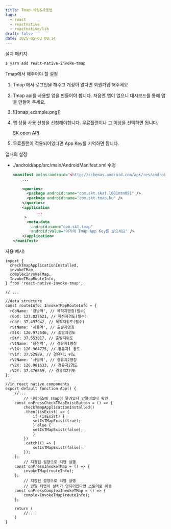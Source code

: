 ```yaml
---
title: Tmap 세팅&사용법
tags:
  - react
  - reactnative
  - reactnative/lib
draft: false
date: 2025-05-03 00:14
---
```


설치 패키지

```bash
$ yarn add react-native-invoke-tmap
```

Tmap에서 해주어야 할 설정

1. Tmap 에서 로그인을 해주고 계정이 없다면 회원가입 해주세요
2. Tmap api를 사용할 앱을 만들어야 합니다. 처음엔 앱이 없으니 대시보드를 통해 앱을 만들어 주세요.
3. ![[tmap_example.png]]
4. 앱 상품 사용 신청을 신청해야합니다. 무료플랜이나 그 이상을 선택하면 됩니다.

   [SK open API](https://openapi.sk.com/products/detail?linkMenuSeq=127#%EC%83%81%ED%92%88%EC%82%AC%EC%9A%A9%EC%8B%A0%EC%B2%AD%ED%95%98%EA%B8%B0)

5. 무료플랜이 적용되어있다면 App Key를 기억하면 됩니다.

앱내의 설정

- ./android/app/src/main/AndroidManifest.xml 수정
  ```xml
  <manifest xmlns:android="<http://schemas.android.com/apk/res/android>" package="com.grabber.grabbee">
      ...

      <queries>
        <package android:name="com.skt.skaf.l001mtm091" />
        <package android:name="com.skt.tmap.ku" />
      </queries>
      <application
  			...
  	   >
        <meta-data
          android:name="com.skt.tmap"
          android:value="여기에 Tmap App Key를 넣으세요" />
      </application>
  </manifest>
  ```

사용 예시)

```tsx
import {
  checkTmapApplicationInstalled,
  invokeTMap,
  complexInvokeTMap,
  InvokeTMapRouteInfo,
} from 'react-native-invoke-tmap';

// ...

//data structure
const routeInfo: InvokeTMapRouteInfo = {
  rGoName: '강남역', // 목적지명칭(필수)
  rGoX: 127.027621, // 목적지경도(필수)
  rGoY: 37.497942, // 목적지위도(필수)
  rStName: '서울역', // 출발지명칭
  rStX: 126.972646, // 출발지경도
  rStY: 37.553017, // 출발지위도
  rV1Name: '용산역', // 경유지1명칭
  rV1X: 126.964775, // 경유지1 경도
  rV1Y: 37.52989, // 경유지1 위도
  rV2Name: '사당역', // 경유지2명칭
  rV2X: 126.981633, // 경유지2경도
  rV2Y: 37.476559, // 경유지2위도
};

//in react native components
export default function App() {
    //...
		// 디바이스에 Tmap이 깔려있나 안깔려있나 확인
    const onPressCheckTMapExistButton = () => {
        checkTmapApplicationInstalled()
        .then((isExist) => {
            if (isExist) {
            setIsTMapExist(true);
            } else {
            setIsTMapExist(false);
            }
        })
        .catch(() => {
            setIsTMapExist(false);
        });
    };
		// 지정된 설정으로 티맵 실행
    const onPressInvokeTMap = () => {
        invokeTMap(routeInfo);
    };
		// 지정된 설정으로 티맵 실행
		// 만일 티맵이 설치가 안되어있다면 스토어로 이동
    const onPressComplexInvokeTMap = () => {
        complexInvokeTMap(routeInfo);
    };

    return (
        //...
    )
}
```

